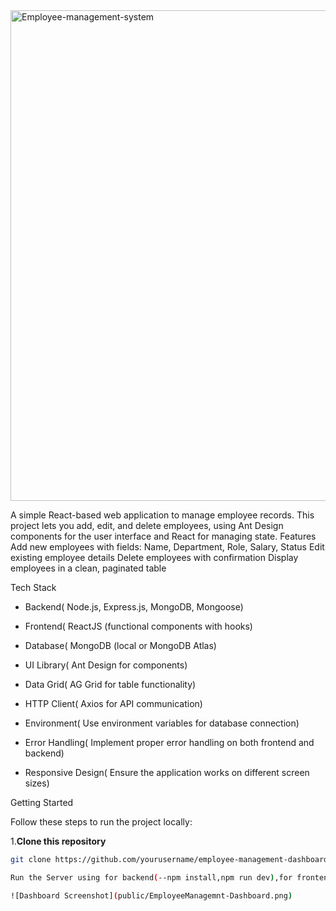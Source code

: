<img width="1458" height="785" alt="Employee-management-system" src="https://github.com/user-attachments/assets/7a5f3b75-4489-4304-95cb-33c562796d6b" />


A simple React-based web application to manage employee records.
This project lets you add, edit, and delete employees, using Ant Design components for the user interface and React for managing state.
Features
Add new employees with fields: Name, Department, Role, Salary, Status
Edit existing employee details
Delete employees with confirmation
Display employees in a clean, paginated table


Tech Stack

- Backend( Node.js, Express.js, MongoDB, Mongoose)

- Frontend( ReactJS (functional components with hooks)

- Database( MongoDB (local or MongoDB Atlas)

- UI Library( Ant Design for components)

- Data Grid( AG Grid for table functionality)

- HTTP Client( Axios for API communication)

- Environment( Use environment variables for database connection)

- Error Handling( Implement proper error handling on both frontend and backend)

- Responsive Design( Ensure the application works on different screen sizes)

Getting Started

Follow these steps to run the project locally:

1.**Clone this repository**

```bash
git clone https://github.com/yourusername/employee-management-dashboard.git

Run the Server using for backend(--npm install,npm run dev),for frontend(--npm install, npm start)

![Dashboard Screenshot](public/EmployeeManagemnt-Dashboard.png)





